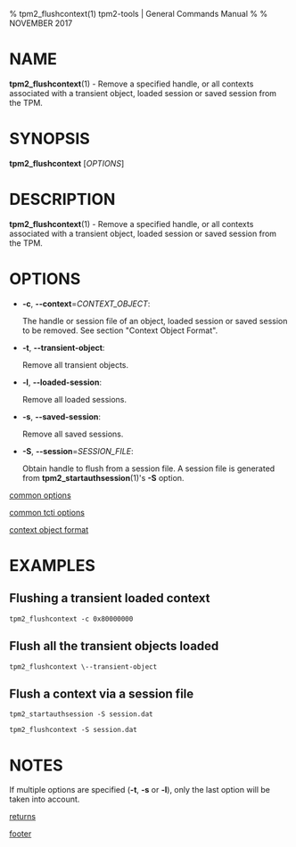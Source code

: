 % tpm2_flushcontext(1) tpm2-tools | General Commands Manual
%
% NOVEMBER 2017

# NAME

**tpm2_flushcontext**(1) - Remove a specified handle, or all contexts associated with a
transient object, loaded session or saved session from the TPM.

# SYNOPSIS

**tpm2_flushcontext** [*OPTIONS*]

# DESCRIPTION

**tpm2_flushcontext**(1) - Remove a specified handle, or all contexts associated with a
transient object, loaded session or saved session from the TPM.

# OPTIONS

  * **-c**, **\--context**=_CONTEXT\_OBJECT_:

    The handle or session file of an object, loaded session or saved session to be removed.
    See section "Context Object Format".

  * **-t**, **\--transient-object**:

    Remove all transient objects.

  * **-l**, **\--loaded-session**:

    Remove all loaded sessions.

  * **-s**, **\--saved-session**:

    Remove all saved sessions.

  * **-S**, **\--session**=_SESSION\_FILE_:

    Obtain handle to flush from a session file. A session file is generated from **tpm2_startauthsession**(1)'s **-S** option.

[common options](common/options.md)

[common tcti options](common/tcti.md)

[context object format](common/ctxobj.md)

# EXAMPLES

## Flushing a transient loaded context
```
tpm2_flushcontext -c 0x80000000
```

## Flush all the transient objects loaded
```
tpm2_flushcontext \--transient-object
```

## Flush a context via a session file
```
tpm2_startauthsession -S session.dat

tpm2_flushcontext -S session.dat
```

# NOTES

If multiple options are specified (**-t**, **-s** or **-l**), only the last option will be taken into account.

[returns](common/returns.md)

[footer](common/footer.md)
